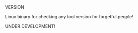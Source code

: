 VERSION


Linux binary for checking any tool version for forgetful people!


UNDER DEVELOPMENT!
 
 
